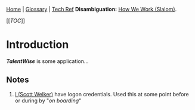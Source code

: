 [Home](/Slalom-LLC/Slalom-Consulting) | [Glossary](/Glossary) | [Tech Ref](/Tech-Ref)
**Disambiguation:** [How We Work (Slalom)](/Slalom-LLC/Slalom-Consulting/Terms-\(Slalom-Consulting\)/HWW-\(How-We-Work\)).

[[_TOC_]]

# Introduction
***TalentWise*** is some application...

## Notes
1. [I (Scott Welker)](/Individuals/Scott-Welker) have logon credentials. Used this at some point before or during by "_on boarding_"
